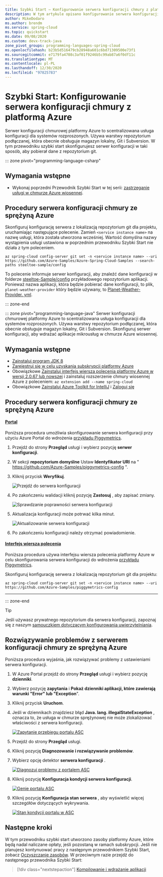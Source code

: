 ```yaml
---
title: Szybki Start — Konfigurowanie serwera konfiguracji chmury z platformą Azure
description: W tym artykule opisano konfigurowanie serwera konfiguracji chmury ze sprężyną na platformie Azure na potrzeby wdrażania aplikacji.
author: MikeDodaro
ms.author: brendm
ms.service: spring-cloud
ms.topic: quickstart
ms.date: 09/08/2020
ms.custom: devx-track-java
zone_pivot_groups: programming-languages-spring-cloud
ms.openlocfilehash: b23b5d516479cb28948a601c6bd71309500e73f1
ms.sourcegitcommit: e7179fa4708c3af01f9246b5c99ab87a6f0df11c
ms.translationtype: MT
ms.contentlocale: pl-PL
ms.lasthandoff: 12/30/2020
ms.locfileid: "97825783"
---
```

# <a name="quickstart-set-up-azure-spring-cloud-configuration-server"></a>Szybki Start: Konfigurowanie serwera konfiguracji chmury z platformą Azure

Serwer konfiguracji chmurowej platformy Azure to scentralizowana usługa konfiguracji dla systemów rozproszonych. Używa warstwy repozytorium podłączanej, która obecnie obsługuje magazyn lokalny, Git i Subversion. W tym przewodniku szybki start skonfigurujesz serwer konfiguracji w taki sposób, aby pobierał dane z repozytorium git.

::: zone pivot="programming-language-csharp"

## <a name="prerequisites"></a>Wymagania wstępne

* Wykonaj poprzedni Przewodnik Szybki Start w tej serii: [zastrzeganie usługi w chmurze Azure wiosennej](spring-cloud-quickstart-provision-service-instance.md).

## <a name="azure-spring-cloud-config-server-procedures"></a>Procedury serwera konfiguracji chmury ze sprężyną Azure

Skonfiguruj konfigurację serwera z lokalizacją repozytorium git dla projektu, uruchamiając następujące polecenie. Zamień `<service instance name>` na nazwę usługi, która została utworzona wcześniej. Wartość domyślna nazwy wystąpienia usługi ustawiona w poprzednim przewodniku Szybki Start nie działa z tym poleceniem.

```azurecli
az spring-cloud config-server git set -n <service instance name> --uri https://github.com/Azure-Samples/Azure-Spring-Cloud-Samples --search-paths steeltoe-sample/config
```

To polecenie informuje serwer konfiguracji, aby znaleźć dane konfiguracji w folderze [steeltoe-Sample/config](https://github.com/Azure-Samples/Azure-Spring-Cloud-Samples/tree/master/steeltoe-sample/config) przykładowego repozytorium aplikacji. Ponieważ nazwa aplikacji, która będzie pobierać dane konfiguracji, to plik, `planet-weather-provider` który będzie używany, to [Planet-Weather-Provider. yml](https://github.com/Azure-Samples/Azure-Spring-Cloud-Samples/blob/master/steeltoe-sample/config/planet-weather-provider.yml).

::: zone-end

::: zone pivot="programming-language-java"
Serwer konfiguracji chmurowej platformy Azure to scentralizowana usługa konfiguracji dla systemów rozproszonych. Używa warstwy repozytorium podłączanej, która obecnie obsługuje magazyn lokalny, Git i Subversion.  Skonfiguruj serwer konfiguracji, aby wdrażać aplikacje mikrousług w chmurze Azure wiosennej.

## <a name="prerequisites"></a>Wymagania wstępne

* [Zainstaluj program JDK 8](/java/azure/jdk/?preserve-view=true&view=azure-java-stable)
* [Zarejestruj się w celu uzyskania subskrypcji platformy Azure](https://azure.microsoft.com/free/)
* Obowiązkowe [Zainstaluj interfejs wiersza polecenia platformy Azure w wersji 2.0.67 lub nowszej](/cli/azure/install-azure-cli?preserve-view=true&view=azure-cli-latest) i zainstaluj rozszerzenie chmury wiosennej Azure z poleceniem: `az extension add --name spring-cloud`
* Obowiązkowe [Zainstaluj Azure Toolkit for IntelliJ](https://plugins.jetbrains.com/plugin/8053-azure-toolkit-for-intellij/) i [Zaloguj się](/azure/developer/java/toolkit-for-intellij/create-hello-world-web-app#installation-and-sign-in)

## <a name="azure-spring-cloud-config-server-procedures"></a>Procedury serwera konfiguracji chmury ze sprężyną Azure

#### <a name="portal"></a>[Portal](#tab/Azure-portal)

Poniższa procedura umożliwia skonfigurowanie serwera konfiguracji przy użyciu Azure Portal do wdrożenia [przykładu Piggymetrics](spring-cloud-quickstart-sample-app-introduction.md).

1. Przejdź do strony **Przegląd** usługi i wybierz pozycję **serwer konfiguracji**.

2. W sekcji **repozytorium domyślne** Ustaw **Identyfikator URI** na " https://github.com/Azure-Samples/piggymetrics-config ".

3. Kliknij przycisk **Weryfikuj**.

    ![Przejdź do serwera konfiguracji](media/spring-cloud-quickstart-launch-app-portal/portal-config.png)

4. Po zakończeniu walidacji kliknij pozycję **Zastosuj** , aby zapisać zmiany.

    ![Sprawdzanie poprawności serwera konfiguracji](media/spring-cloud-quickstart-launch-app-portal/validate-complete.png)

5. Aktualizacja konfiguracji może potrwać kilka minut.
 
    ![Aktualizowanie serwera konfiguracji](media/spring-cloud-quickstart-launch-app-portal/updating-config.png) 

6. Po zakończeniu konfiguracji należy otrzymać powiadomienie.

#### <a name="cli"></a>[Interfejs wiersza polecenia](#tab/Azure-CLI)

Poniższa procedura używa interfejsu wiersza polecenia platformy Azure w celu skonfigurowania serwera konfiguracji do wdrożenia [przykładu Piggymetrics](spring-cloud-quickstart-sample-app-introduction.md).

Skonfiguruj konfigurację serwera z lokalizacją repozytorium git dla projektu:

```azurecli
az spring-cloud config-server git set -n <service instance name> --uri https://github.com/Azure-Samples/piggymetrics-config
```
---
::: zone-end

> [!TIP]
> Jeśli używasz prywatnego repozytorium dla serwera konfiguracji, zapoznaj się z naszym [samouczkiem dotyczącym konfigurowania uwierzytelniania](https://docs.microsoft.com/azure/spring-cloud/spring-cloud-tutorial-config-server).

## <a name="troubleshooting-of-azure-spring-cloud-config-server"></a>Rozwiązywanie problemów z serwerem konfiguracji chmury ze sprężyną Azure

Poniższa procedura wyjaśnia, jak rozwiązywać problemy z ustawieniami serwera konfiguracji.

1. W Azure Portal przejdź do strony **Przegląd** usługi i wybierz pozycję **dzienniki**. 
1. Wybierz pozycję **zapytania** i **Pokaż dzienniki aplikacji, które zawierają warunki "Error" lub "Exception**". 
1. Kliknij przycisk **Uruchom**. 
1. Jeśli w dziennikach znajdziesz błąd **Java. lang. illegalStateException** , oznacza to, że usługa w chmurze sprężynowej nie może zlokalizować właściwości z serwera konfiguracji.

    [![Zapytanie ](media/spring-cloud-quickstart-setup-config-server/setup-config-server-query.png) przebiegu portalu ASC](media/spring-cloud-quickstart-setup-config-server/setup-config-server-query.png)

1. Przejdź do strony **Przegląd** usługi.
1. Kliknij pozycję **Diagnozowanie i rozwiązywanie problemów**. 
1. Wybierz opcję detektor **serwera konfiguracji** .

    [![Diagnozuj problemy z ](media/spring-cloud-quickstart-setup-config-server/setup-config-server-diagnose.png) portalem ASC](media/spring-cloud-quickstart-setup-config-server/setup-config-server-diagnose.png)

3. Kliknij pozycję **Konfiguracja kondycji serwera konfiguracji**.

    [![Genie ](media/spring-cloud-quickstart-setup-config-server/setup-config-server-genie.png) portalu ASC](media/spring-cloud-quickstart-setup-config-server/setup-config-server-genie.png)

4. Kliknij pozycję **Konfiguracja stan serwera** , aby wyświetlić więcej szczegółów dotyczących wykrywania.

    [![Stan ](media/spring-cloud-quickstart-setup-config-server/setup-config-server-health-status.png) kondycji portalu w ASC](media/spring-cloud-quickstart-setup-config-server/setup-config-server-health-status.png)

## <a name="next-steps"></a>Następne kroki

W tym przewodniku szybki start utworzono zasoby platformy Azure, które będą nadal naliczane opłaty, jeśli pozostaną w ramach subskrypcji. Jeśli nie planujesz kontynuować pracy z następnym przewodnikiem Szybki Start, zobacz [Oczyszczanie zasobów](spring-cloud-quickstart-logs-metrics-tracing.md#clean-up-resources). W przeciwnym razie przejdź do następnego przewodnika Szybki Start:

> [!div class="nextstepaction"]
> [Kompilowanie i wdrażanie aplikacji](spring-cloud-quickstart-deploy-apps.md)
